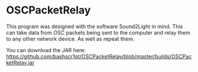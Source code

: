 # OSCPacketRelay
This program was designed with the software Sound2Light in mind.  This can take data from OSC packets being sent to the computer and relay them to any other network device.  As well as repeat them.

You can download the JAR here: https://github.com/bashscr1pt/OSCPacketRelay/blob/master/builds/OSCPacketRelay.jar
